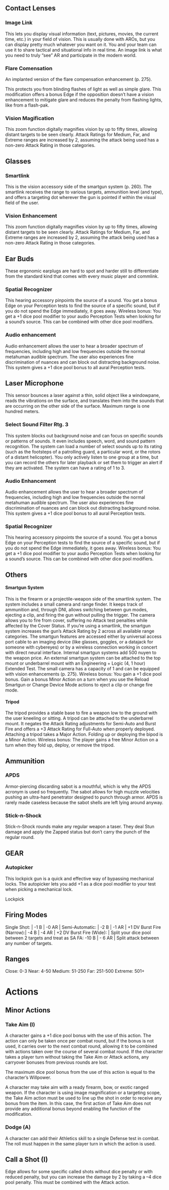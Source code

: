 ## Contact Lenses
### Image Link
This lets you display visual information (text,
pictures, movies, the current time, etc.) in your
field of vision. This is usually done with AROs, but
you can display pretty much whatever you want
on it. You and your team can use it to share tactical
and situational info in real time. An image link is
what you need to truly “see” AR and participate in
the modern world.

### Flare Comensation
An implanted version of the flare compensation
enhancement (p. 275).

This protects you from blinding flashes of
light as well as simple glare. This modification
offers a bonus Edge if the opposition doesn’t
have a vision enhancement to mitigate glare and
reduces the penalty from flashing lights, like
from a flash-pak.

### Vision Magification
This zoom function digitally magnifies vision
by up to fifty times, allowing distant targets to be
seen clearly. Attack Ratings for Medium, Far, and
Extreme ranges are increased by 2, assuming the
attack being used has a non-zero Attack Rating in
those categories.


## Glasses
### Smartlink
This is the vision accessory side of the smartgun
system (p. 260). The smartlink receives the range to
various targets, ammunition level (and type), and
offers a targeting dot wherever the gun is pointed
if within the visual field of the user.

### Vision Enhancement
This zoom function digitally magnifies vision
by up to fifty times, allowing distant targets to be
seen clearly. Attack Ratings for Medium, Far, and
Extreme ranges are increased by 2, assuming the
attack being used has a non-zero Attack Rating in
those categories.

## Ear Buds
These ergonomic earplugs are hard to spot
and harder still to differentiate from the standard
kind that comes with every music player
and commlink.

### Spatial Recognizer
This hearing accessory pinpoints the source of
a sound. You get a bonus Edge on your Perception
tests to find the source of a specific sound, but if you
do not spend the Edge immediately, it goes away.
Wireless bonus: You get a +1 dice pool modifier
to your audio Perception Tests when looking for a
sound’s source. This can be combined with other
dice pool modifiers.

### Audio enhancement
Audio enhancement allows the user to hear a
broader spectrum of frequencies, including high
and low frequencies outside the normal metahuman
audible spectrum. The user also experiences
fine discrimination of nuances and can block out
distracting background noise. This system gives a
+1 dice pool bonus to all aural Perception tests.


## Laser Microphone
This sensor bounces a laser against a thin, solid
object like a windowpane, reads the vibrations on
the surface, and translates them into the sounds
that are occurring on the other side of the surface.
Maximum range is one hundred meters.

### Select Sound Filter Rtg. 3
This system blocks out background noise
and can focus on specific sounds or patterns of
sounds. It even includes speech, word, and sound
pattern recognition. The system can load a number
of select sounds up to its rating (such as the
footsteps of a patrolling guard, a particular word,
or the rotors of a distant helicopter). You only
actively listen to one group at a time, but you can
record the others for later playback or set them to
trigger an alert if they are activated. The system
can have a rating of 1 to 3.

### Audio Enhancement
Audio enhancement allows the user to hear a
broader spectrum of frequencies, including high
and low frequencies outside the normal metahuman
audible spectrum. The user also experiences
fine discrimination of nuances and can block out
distracting background noise. This system gives a
+1 dice pool bonus to all aural Perception tests.

### Spatial Recognizer
This hearing accessory pinpoints the source of
a sound. You get a bonus Edge on your Perception
tests to find the source of a specific sound, but if you
do not spend the Edge immediately, it goes away.
Wireless bonus: You get a +1 dice pool modifier
to your audio Perception Tests when looking for a
sound’s source. This can be combined with other
dice pool modifiers.



## Others
#### Smartgun System
This is the firearm or a projectile-weapon side of
the smartlink system. The system includes a small
camera and range finder. It keeps track of ammunition and, 
through DNI, allows switching between
gun modes, ejecting a clip, and firing the gun without
pulling the trigger. The camera allows you to
fire from cover, suffering no Attack test penalties
while affected by the Cover Status. If you’re using a
smartlink, the smartgun system increases the gun’s
Attack Rating by 2 across all available range categories.
The smartgun features are accessed either
by universal access port cable to an imaging device
(like glasses, goggles, or a datajack for someone with
cybereyes) or by a wireless connection working in
concert with direct neural interface. Internal smartgun
systems add 500 nuyen to the weapon price. An
external smartgun system can be attached to the top
mount or underbarrel mount with an Engineering +
Logic (4, 1 hour) Extended Test. The small camera
has a capacity of 1 and can be equipped with vision
enhancements (p. 275).
Wireless bonus: You gain a +1 dice pool bonus.
Gain a bonus Minor Action on a turn when you
use the Reload Smartgun or Change Device Mode
actions to eject a clip or change fire mode.

#### Tripod
The tripod provides a stable base to fire a weapon
low to the ground with the user kneeling or
sitting. A tripod can be attached to the underbarrel
mount. It negates the Attack Rating adjustments
for Semi-Auto and Burst Fire and offers a +3 Attack
Rating for Full-Auto when properly deployed.
Attaching a tripod takes a Major Action. Folding
up or deploying the bipod is a Minor Action.
Wireless bonus: The player gains a free Minor
Action on a turn when they fold up, deploy, or remove
the tripod.


## Ammunition
### APDS
Armor-piercing discarding sabot is a mouthful,
which is why the APDS acronym is used so frequently.
The sabot allows for high muzzle velocities
pushing an ultra-hard penetrator designed to punch
through armor. APDS is rarely made caseless because
the sabot shells are left lying around anyway.

### Stick-n-Shock
Stick-n-Shock rounds make any regular weapon
a taser. They deal Stun damage and apply the
Zapped status but don’t carry the punch of the
regular round.



## GEAR

### Autopicker
This lockpick gun is a quick and effective way
of bypassing mechanical locks. The autopicker lets
you add +1 as a dice pool modifier to your test
when picking a mechanical lock.

Lockpick







## Firing Modes

Single Shot: | -1 B | -0 AR | 
Semi-Automatic: | -2 B | -1 AR | +1 DV
Burst Fire (Narrow):|  -4 B | -4 AR | +2 DV
Burst Fire (Wide): | Split your dice pool between 2 targets and treat as SA
FA: -10 B | - 6 AR | Split attack between any number of targets.

## Ranges
Close: 0-3
Near: 4-50
Medium: 51-250
Far: 251-500
Extreme: 501+

# Actions
## Minor Actions
### Take Aim (I)
A character gains a +1 dice pool bonus with the
use of this action. The action can only be taken once
per combat round, but if the bonus is not used, it
carries over to the next combat round, allowing it to
be combined with actions taken over the course of
several combat round. If the character takes a player
turn without taking the Take Aim or Attack actions,
any carryover bonuses from previous rounds are lost. 

The maximum dice pool bonus from the use of
this action is equal to the character’s Willpower. 

A character may take aim with a ready firearm, bow,
or exotic ranged weapon.
If the character is using image magnification
or a targeting scope, the Take Aim action must be
used to line up the shot in order to receive any
bonus from the item. In this case, the first action of
Take Aim does not provide any additional bonus
beyond enabling the function of the modification.

### Dodge (A)
A character can add their Athletics skill to a single
Defense test in combat. The roll must happen
in the same player turn in which the action is used.

## Call a Shot (I)
Edge allows for some specific called shots without
dice penalty or with reduced penalty, but you
can increase the damage by 2 by taking a –4 dice
pool penalty. This must be combined with the Attack
action.